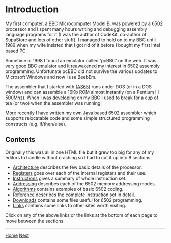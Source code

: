 # Introduction
My first computer, a BBC Microcomputer Model B, was powered by a 6502 processor and I spent many hours writing and debugging assembly language programs for it (I was the author of CodeKit, co-author of SupaStore and lots of other stuff). I managed to hold on to my BBC until 1989 when my wife insisted that I got rid of it before I bought my first Intel based PC.

Sometime in 1998 I found an emulator called 'pcBBC' on the web. It was very good BBC emulator and it reawakened my interest in 6502 assembly programming. Unfortunate pcBBC did not survive the various updates to Microsoft Windows and now I use BeebEm.

The assembler that I started with ([AS65](https://web.archive.org/web/20210727210256/http://obelisk.me.uk/6502/downloads.html#tools)) runs under DOS (or in a DOS window) and can assemble a 16Kb ROM almost instantly (on a Pentium III 500Mhz). When I was developing on my BBC I used to break for a cup of tea (or two) when the assembler was running!

More recently I have written my own Java based 6502 assembler which supports relocatable code and some simple structured programming constructs (e.g. if/then/else).

## Contents
Originally this was all in one HTML file but it grew too big for any of my editors to handle without crashing so I had to cut it up into 8 sections.</p>

- [Architecture](./architecture.html) describes the few basic details of the processor.</li>
- [Registers](./registers.html) goes over each of the internal registers and their use.</li>
- [Instructions](./instructions.html) gives a summary of whole instruction set.</li>
- [Addressing](#) describes each of the 6502 memory addressing modes.</li>
- [Algorithms](#) contains examples of basic 6502 coding.</li>
- [Reference](#) describes the complete instruction set in detail.</li>
- [Downloads](#) contains some files useful for 6502 programming.</li>
- [Links](#) contains some links to other sites worth visiting.</li>

Click on any of the above links or the links at the bottom of each page to move between the sections.

---

<a href="/6502/">Home</a>
<a href="./architecture.html">Next</a>
